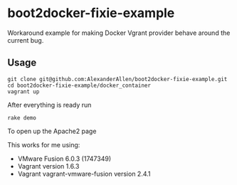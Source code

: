 boot2docker-fixie-example
=========================

Workaround example for making Docker Vgrant provider behave around the current bug.

## Usage

```
git clone git@github.com:AlexanderAllen/boot2docker-fixie-example.git
cd boot2docker-fixie-example/docker_container
vagrant up
```

After everything is ready run

``` 
rake demo
```

To open up the Apache2 page


This works for me using:

* VMware Fusion 6.0.3 (1747349)
* Vagrant version 1.6.3
* Vagrant vagrant-vmware-fusion version 2.4.1
